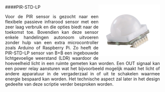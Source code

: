 ####PIR-STD-LP
<img src="images/PIR-STD-LP.jpg" alt="B+B PIR-STD-LP" width="200" height="" align="right">
<p style="text-align: justify;">Voor de PIR sensor is gezocht naar een flexibele passieve infrarood sensor met een zeer laag verbruik en die opties biedt naar de toekomst toe. Bovendien kan deze sensor enkele handelingen autonoom uitvoeren zonder hulp van een extra microcontroller zoals Arduino of Raspberry Pi. Zo heeft de PIR-STD-LP sensor van B+B een ingebouwde lichtgevoelige weerstand (LDR) waardoor de hoeveelheid licht in een ruimte gemeten kan worden. Een OUT signaal kan een power relay aansturen wat het bijvoorbeeld mogelijk maakt het licht of andere apparatuur in de vergaderzaal in of uit te schakelen waarmee energie bespaard kan worden. Het technische aspect zal later in het design gedeelte van deze scriptie verder besproken worden.</p>